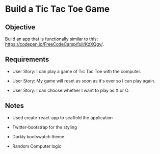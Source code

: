 # Build a Tic Tac Toe Game

## Objective

Build an app that is functionally similar to this: https://codepen.io/FreeCodeCamp/full/KzXQgy/.

## Requirements

* User Story: I can play a game of Tic Tac Toe with the computer.

* User Story: My game will reset as soon as it's over so I can play again.

* User Story: I can choose whether I want to play as X or O.

## Notes

* Used create-react-app to scaffold the application

* Twitter-bootstrap for the styling

* Darkly bootswatch theme

* Random Computer logic
